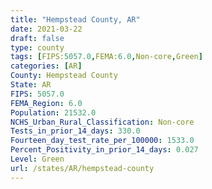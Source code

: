 ```yaml
---
title: "Hempstead County, AR"
date: 2021-03-22
draft: false
type: county
tags: [FIPS:5057.0,FEMA:6.0,Non-core,Green]
categories: [AR]
County: Hempstead County
State: AR
FIPS: 5057.0
FEMA_Region: 6.0
Population: 21532.0
NCHS_Urban_Rural_Classification: Non-core
Tests_in_prior_14_days: 330.0
Fourteen_day_test_rate_per_100000: 1533.0
Percent_Positivity_in_prior_14_days: 0.027
Level: Green
url: /states/AR/hempstead-county
---
```



